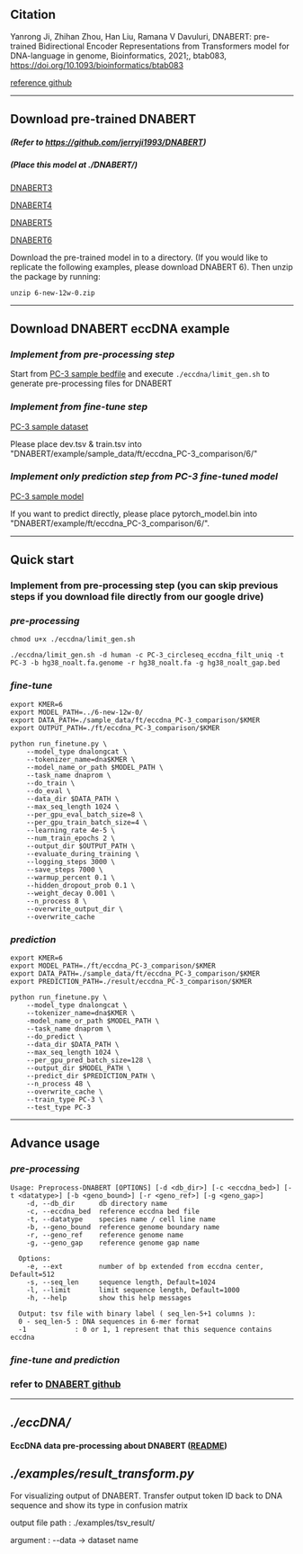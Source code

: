## Citation
Yanrong Ji, Zhihan Zhou, Han Liu, Ramana V Davuluri, DNABERT: pre-trained Bidirectional Encoder Representations from Transformers model for DNA-language in genome, Bioinformatics, 2021;, btab083, https://doi.org/10.1093/bioinformatics/btab083

[reference github](https://github.com/jerryji1993/DNABERT)

---
## Download pre-trained DNABERT
##### (Refer to https://github.com/jerryji1993/DNABERT) 
##### (Place this model at ./DNABERT/)

[DNABERT3](https://drive.google.com/file/d/1nVBaIoiJpnwQxiz4dSq6Sv9kBKfXhZuM/view?usp=sharing)

[DNABERT4](https://drive.google.com/file/d/1V7CChcC6KgdJ7Gwdyn73OS6dZR_J-Lrs/view?usp=sharing)

[DNABERT5](https://drive.google.com/file/d/1KMqgXYCzrrYD1qxdyNWnmUYPtrhQqRBM/view?usp=sharing)

[DNABERT6](https://drive.google.com/file/d/1BJjqb5Dl2lNMg2warsFQ0-Xvn1xxfFXC/view?usp=sharing)

Download the pre-trained model in to a directory. (If you would like to replicate the following examples, please download DNABERT 6). Then unzip the package by running:

```
unzip 6-new-12w-0.zip
```
---
## Download DNABERT eccDNA example

### *Implement from pre-processing step*
Start from [PC-3 sample bedfile](https://github.com/chen77526/DNABERT_on_eccDNA/tree/dev/eccdna/db/cell_lines) and execute ```./eccdna/limit_gen.sh``` to generate pre-processing files for DNABERT

### *Implement from fine-tune step*
[PC-3 sample dataset](https://drive.google.com/drive/folders/1hi_nr4_9CbKblrrrrSyL-o5RcpmtF8YI?usp=sharing)

Please place dev.tsv & train.tsv into "DNABERT/example/sample_data/ft/eccdna_PC-3_comparison/6/"

### *Implement only prediction step from PC-3 fine-tuned model*
[PC-3 sample model](https://drive.google.com/drive/folders/1hi_nr4_9CbKblrrrrSyL-o5RcpmtF8YI?usp=sharing)

If you want to predict directly, please place pytorch_model.bin into "DNABERT/example/ft/eccdna_PC-3_comparison/6/".

---
## Quick start

### Implement from pre-processing step (you can skip previous steps if you download file directly from our google drive)

### *pre-processing*
```
chmod u+x ./eccdna/limit_gen.sh

./eccdna/limit_gen.sh -d human -c PC-3_circleseq_eccdna_filt_uniq -t PC-3 -b hg38_noalt.fa.genome -r hg38_noalt.fa -g hg38_noalt_gap.bed
```

### *fine-tune*
```
export KMER=6
export MODEL_PATH=../6-new-12w-0/
export DATA_PATH=./sample_data/ft/eccdna_PC-3_comparison/$KMER
export OUTPUT_PATH=./ft/eccdna_PC-3_comparison/$KMER

python run_finetune.py \
    --model_type dnalongcat \
    --tokenizer_name=dna$KMER \
    --model_name_or_path $MODEL_PATH \
    --task_name dnaprom \
    --do_train \
    --do_eval \
    --data_dir $DATA_PATH \
    --max_seq_length 1024 \
    --per_gpu_eval_batch_size=8 \
    --per_gpu_train_batch_size=4 \
    --learning_rate 4e-5 \ 
    --num_train_epochs 2 \
    --output_dir $OUTPUT_PATH \
    --evaluate_during_training \
    --logging_steps 3000 \
    --save_steps 7000 \
    --warmup_percent 0.1 \
    --hidden_dropout_prob 0.1 \
    --weight_decay 0.001 \
    --n_process 8 \
    --overwrite_output_dir \
    --overwrite_cache
```

### *prediction*
```
export KMER=6
export MODEL_PATH=./ft/eccdna_PC-3_comparison/$KMER
export DATA_PATH=./sample_data/ft/eccdna_PC-3_comparison/$KMER
export PREDICTION_PATH=./result/eccdna_PC-3_comparison/$KMER

python run_finetune.py \
    --model_type dnalongcat \
    --tokenizer_name=dna$KMER \
    -model_name_or_path $MODEL_PATH \
    --task_name dnaprom \
    --do_predict \
    --data_dir $DATA_PATH \
    --max_seq_length 1024 \
    --per_gpu_pred_batch_size=128 \
    --output_dir $MODEL_PATH \
    --predict_dir $PREDICTION_PATH \
    --n_process 48 \
    --overwrite_cache \
    --train_type PC-3 \
    --test_type PC-3
```
---
## Advance usage

### *pre-processing*
```
Usage: Preprocess-DNABERT [OPTIONS] [-d <db_dir>] [-c <eccdna_bed>] [-t <datatype>] [-b <geno_bound>] [-r <geno_ref>] [-g <geno_gap>]
    -d, --db_dir      db directory name
    -c, --eccdna_bed  reference eccdna bed file
    -t, --datatype    species name / cell line name
    -b, --geno_bound  reference genome boundary name
    -r, --geno_ref    reference genome name
    -g, --geno_gap    reference genome gap name

  Options:
    -e, --ext         number of bp extended from eccdna center, Default=512
    -s, --seq_len     sequence length, Default=1024
    -l, --limit       limit sequence length, Default=1000
    -h, --help        show this help messages

  Output: tsv file with binary label ( seq_len-5+1 columns ):
  0 - seq_len-5 : DNA sequences in 6-mer format
  -1            : 0 or 1, 1 represent that this sequence contains eccdna
```

### *fine-tune and prediction*

### refer to [DNABERT github](https://github.com/jerryji1993/DNABERT)
---
## *./eccDNA/*
#### EccDNA data pre-processing about DNABERT ([README](https://github.com/chen77526/DNABERT_on_eccDNA/blob/dev/eccdna/README.md))

## *./examples/result_transform.py*
For visualizing output of DNABERT. Transfer output token ID back to DNA sequence and show its type in confusion matrix

output file path : ./examples/tsv_result/

argument : --data -> dataset name


